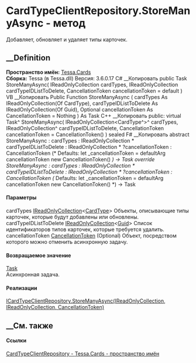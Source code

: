 # CardTypeClientRepository.StoreManyAsync - метод
Добавляет, обновляет и удаляет типы карточек.
##  __Definition
 **Пространство имён:** [Tessa.Cards](N_Tessa_Cards.htm)  
 **Сборка:** Tessa (в Tessa.dll) Версия: 3.6.0.17
C# __Копировать
     public Task StoreManyAsync(
    	IReadOnlyCollection<CardType> cardTypes,
    	IReadOnlyCollection<Guid> cardTypeIDListToDelete,
    	CancellationToken cancellationToken = default
    )
VB __Копировать
     Public Function StoreManyAsync ( 
    	cardTypes As IReadOnlyCollection(Of CardType),
    	cardTypeIDListToDelete As IReadOnlyCollection(Of Guid),
    	Optional cancellationToken As CancellationToken = Nothing
    ) As Task
C++ __Копировать
     public:
    virtual Task^ StoreManyAsync(
    	IReadOnlyCollection<CardType^>^ cardTypes, 
    	IReadOnlyCollection<Guid>^ cardTypeIDListToDelete, 
    	CancellationToken cancellationToken = CancellationToken()
    ) sealed
F# __Копировать
     abstract StoreManyAsync : 
            cardTypes : IReadOnlyCollection<CardType> * 
            cardTypeIDListToDelete : IReadOnlyCollection<Guid> * 
            ?cancellationToken : CancellationToken 
    (* Defaults:
            let _cancellationToken = defaultArg cancellationToken new CancellationToken()
    *)
    -> Task 
    override StoreManyAsync : 
            cardTypes : IReadOnlyCollection<CardType> * 
            cardTypeIDListToDelete : IReadOnlyCollection<Guid> * 
            ?cancellationToken : CancellationToken 
    (* Defaults:
            let _cancellationToken = defaultArg cancellationToken new CancellationToken()
    *)
    -> Task 
#### Параметры
cardTypes
[IReadOnlyCollection](https://learn.microsoft.com/dotnet/api/system.collections.generic.ireadonlycollection-1)<[CardType](T_Tessa_Cards_CardType.htm)>
    Объекты, описывающие типы карточек, которые будут добавлены или обновлены.
cardTypeIDListToDelete
[IReadOnlyCollection](https://learn.microsoft.com/dotnet/api/system.collections.generic.ireadonlycollection-1)<[Guid](https://learn.microsoft.com/dotnet/api/system.guid)>
    Список идентификаторов типов карточек, которые требуется удалить.
cancellationToken
[CancellationToken](https://learn.microsoft.com/dotnet/api/system.threading.cancellationtoken)
(Optional)
    Объект, посредством которого можно отменить асинхронную задачу.
#### Возвращаемое значение
[Task](https://learn.microsoft.com/dotnet/api/system.threading.tasks.task)  
Асинхронная задача.
#### Реализации
[ICardTypeClientRepository.StoreManyAsync(IReadOnlyCollection<CardType>,
IReadOnlyCollection<Guid>,
CancellationToken)](M_Tessa_Cards_ICardTypeClientRepository_StoreManyAsync.htm)  
##  __См. также
#### Ссылки
[CardTypeClientRepository - ](T_Tessa_Cards_CardTypeClientRepository.htm)
[Tessa.Cards - пространство имён](N_Tessa_Cards.htm)
